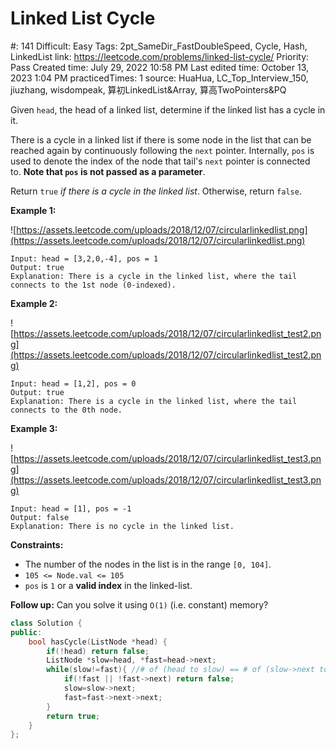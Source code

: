 # Linked List Cycle

#: 141
Difficult: Easy
Tags: 2pt_SameDir_FastDoubleSpeed, Cycle, Hash, LinkedList
link: https://leetcode.com/problems/linked-list-cycle/
Priority: Pass
Created time: July 29, 2022 10:58 PM
Last edited time: October 13, 2023 1:04 PM
practicedTimes: 1
source: HuaHua, LC_Top_Interview_150, jiuzhang, wisdompeak, 算初LinkedList&Array, 算高TwoPointers&PQ

Given `head`, the head of a linked list, determine if the linked list has a cycle in it.

There is a cycle in a linked list if there is some node in the list that can be reached again by continuously following the `next` pointer. Internally, `pos` is used to denote the index of the node that tail's `next` pointer is connected to. **Note that `pos` is not passed as a parameter**.

Return `true` *if there is a cycle in the linked list*. Otherwise, return `false`.

**Example 1:**

![https://assets.leetcode.com/uploads/2018/12/07/circularlinkedlist.png](https://assets.leetcode.com/uploads/2018/12/07/circularlinkedlist.png)

```
Input: head = [3,2,0,-4], pos = 1
Output: true
Explanation: There is a cycle in the linked list, where the tail connects to the 1st node (0-indexed).

```

**Example 2:**

![https://assets.leetcode.com/uploads/2018/12/07/circularlinkedlist_test2.png](https://assets.leetcode.com/uploads/2018/12/07/circularlinkedlist_test2.png)

```
Input: head = [1,2], pos = 0
Output: true
Explanation: There is a cycle in the linked list, where the tail connects to the 0th node.

```

**Example 3:**

![https://assets.leetcode.com/uploads/2018/12/07/circularlinkedlist_test3.png](https://assets.leetcode.com/uploads/2018/12/07/circularlinkedlist_test3.png)

```
Input: head = [1], pos = -1
Output: false
Explanation: There is no cycle in the linked list.

```

**Constraints:**

- The number of the nodes in the list is in the range `[0, 104]`.
- `105 <= Node.val <= 105`
- `pos` is `1` or a **valid index** in the linked-list.

**Follow up:** Can you solve it using `O(1)` (i.e. constant) memory?

```cpp
class Solution {
public:
    bool hasCycle(ListNode *head) {
        if(!head) return false;
        ListNode *slow=head, *fast=head->next;
        while(slow!=fast){ //# of (head to slow) == # of (slow->next to end) +? 1
            if(!fast || !fast->next) return false;
            slow=slow->next;
            fast=fast->next->next;
        }
        return true;
    }
};
```